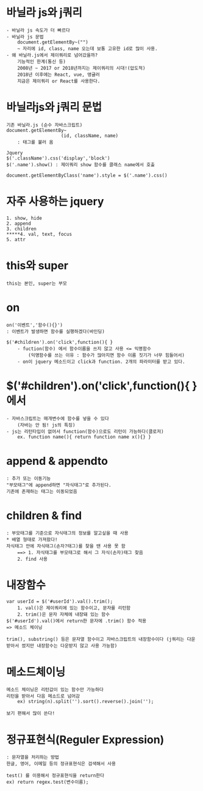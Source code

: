 # 바닐라 js와 j쿼리
	- 바닐라 js 속도가 더 빠르다
	- 바닐라 js 문법
		document.getElementBy~("")
    	~ 자리에 id, class, name 오는데 보통 고유한 id로 많이 사용.
	- 왜 바닐라.js에서 제이쿼리로 넘어갔을까?
		기능적인 한계(통신 등)
		2008년 ~ 2017 or 2018년까지는 제이쿼리의 시대!(압도적)
		2018년 이후에는 React, vue, 앵귤러
		지금은 제이쿼리 or React를 사용한다.

# 바닐라js와 j쿼리 문법
    기존 바닐라.js (순수 자바스크립트)
    document.getElementBy~
                        (id, className, name)
        : 태그를 불러 옴

    Jquery
    $('.className').css('display','block')
    $('.name').show() : 제이쿼리 show 함수를 클래스 name에서 호출

    document.getElementByClass('name').style = $('.name').css()

# 자주 사용하는 jquery
    1. show, hide
    2. append
    3. children
    *****4. val, text, focus
    5. attr

# this와 super
    this는 본인, super는 부모

# on
    on('이벤트','함수(){}')
    : 이벤트가 발생하면 함수를 실행하겠다(바인딩)

    $('#children').on('click',function(){ }
        - fuction(함수) 에서 함수이름을 쓰지 않고 사용 <= 익명함수
            (익명함수를 쓰는 이유 : 함수가 많아지면 함수 이름 짓기가 너무 힘들어서)
        - on이 jquery 메소드이고 click과 function. 2개의 파라미터를 받고 있다.
        
# $('#children').on('click',function(){ } 에서
    - 자바스크립트는 매개변수에 함수를 넣을 수 있다 
        (자바는 안 됨! js의 특징)
    - js는 리턴타입이 없어서 function(함수)으로도 리턴이 가능하다(클로저) 
        ex. function name(){ return function name x(){} }

# append & appendto
    : 추가 또는 이동기능
    "부모태그"에 append하면 "자식태그"로 추가된다.
    기존에 존재하는 태그는 이동되었음

# children & find
    : 부모태그를 기준으로 자식태그의 정보를 알고싶을 때 사용
    * 배열 형태로 가져왔다!
    자식태그 안에 자식태그(손자?태그)를 찾을 땐 사용 못 함 
        ==> 1. 자식태그를 부모태그로 해서 그 자식(손자)태그 찾음
        2. find 사용

# 내장함수
    var userId = $('#userId').val().trim();
        1. val()은 제이쿼리에 있는 함수이고, 문자를 리턴함
        2. trim()은 문자 자체에 내장돼 있는 함수
    $('#userId').val()에서 return한 문자에 .trim() 함수 적용
    => 메소드 체이닝

    trim(), substring() 등은 문자열 함수이고 자바스크립트의 내장함수이다 (j쿼리는 다운받아서 썼지만 내장함수는 다운받지 않고 사용 가능함)

# 메소드체이닝
    메소드 체이닝은 리턴값이 있는 함수만 가능하다
    리턴을 받아서 다음 메소드로 넘어감
        ex) string(n).split('').sort().reverse().join('');
        
    보기 편해서 많이 쓴다!

# 정규표현식(Reguler Expression)
    : 문자열을 처리하는 방법
    한글, 영어, 이메일 등의 정규표현식은 검색해서 사용

    test() 를 이용해서 정규표현식을 return한다
    ex) return regex.test(변수이름);